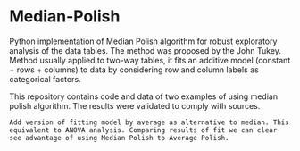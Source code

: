 Median-Polish
=============

   Python implementation of Median Polish algorithm for robust exploratory analysis of the data tables.
The method was proposed by the John Tukey. Method usually applied to two-way tables, it fits an additive model
(constant + rows + columns) to data by considering row and column labels as categorical factors. 

   This repository contains code  and data of two examples of using median polish algorithm. The results were 
validated to comply with sources.

	Add version of fitting model by average as alternative to median. This equivalent to ANOVA analysis. Comparing results of fit we can clear see advantage of using Median Polish to Average Polish.	  

